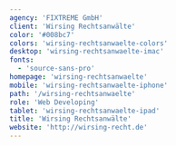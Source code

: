 ```yaml
---
agency: 'FIXTREME GmbH'
client: 'Wirsing Rechtsanwälte'
color: '#008bc7'
colors: 'wirsing-rechtsanwaelte-colors'
desktop: 'wirsing-rechtsanwaelte-imac'
fonts:
  - 'source-sans-pro'
homepage: 'wirsing-rechtsanwaelte'
mobile: 'wirsing-rechtsanwaelte-iphone'
path: '/wirsing-rechtsanwaelte'
role: 'Web Developing'
tablet: 'wirsing-rechtsanwaelte-ipad'
title: 'Wirsing Rechtsanwälte'
website: 'http://wirsing-recht.de'
---
```

